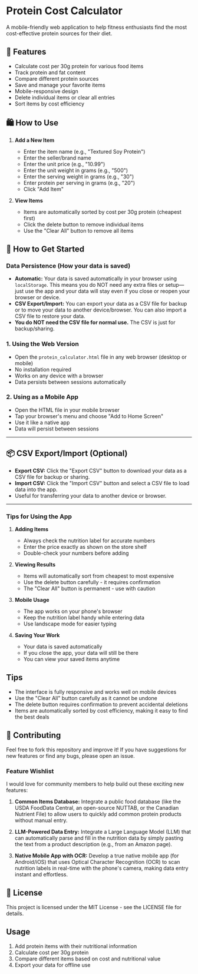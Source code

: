 # Protein Cost Calculator

A mobile-friendly web application to help fitness enthusiasts find the most cost-effective protein sources for their diet.

## 📱 Features

- Calculate cost per 30g protein for various food items
- Track protein and fat content
- Compare different protein sources
- Save and manage your favorite items
- Mobile-responsive design
- Delete individual items or clear all entries
- Sort items by cost efficiency

## 🛍️ How to Use

1. **Add a New Item**
   - Enter the item name (e.g., "Textured Soy Protein")
   - Enter the seller/brand name
   - Enter the unit price (e.g., "10.99")
   - Enter the unit weight in grams (e.g., "500")
   - Enter the serving weight in grams (e.g., "30")
   - Enter protein per serving in grams (e.g., "20")
   - Click "Add Item"

2. **View Items**
   - Items are automatically sorted by cost per 30g protein (cheapest first)
   - Click the delete button to remove individual items
   - Use the "Clear All" button to remove all items

## 📱 How to Get Started

### Data Persistence (How your data is saved)
- **Automatic:** Your data is saved automatically in your browser using `localStorage`. This means you do NOT need any extra files or setup—just use the app and your data will stay even if you close or reopen your browser or device.
- **CSV Export/Import:** You can export your data as a CSV file for backup or to move your data to another device/browser. You can also import a CSV file to restore your data.
- **You do NOT need the CSV file for normal use.** The CSV is just for backup/sharing.

### 1. Using the Web Version
- Open the `protein_calculator.html` file in any web browser (desktop or mobile)
- No installation required
- Works on any device with a browser
- Data persists between sessions automatically

### 2. Using as a Mobile App
- Open the HTML file in your mobile browser
- Tap your browser's menu and choose "Add to Home Screen"
- Use it like a native app
- Data will persist between sessions

---

## 📦 CSV Export/Import (Optional)
- **Export CSV:** Click the "Export CSV" button to download your data as a CSV file for backup or sharing.
- **Import CSV:** Click the "Import CSV" button and select a CSV file to load data into the app.
- Useful for transferring your data to another device or browser.

---

### Tips for Using the App

1. **Adding Items**
   - Always check the nutrition label for accurate numbers
   - Enter the price exactly as shown on the store shelf
   - Double-check your numbers before adding

2. **Viewing Results**
   - Items will automatically sort from cheapest to most expensive
   - Use the delete button carefully - it requires confirmation
   - The "Clear All" button is permanent - use with caution

3. **Mobile Usage**
   - The app works on your phone's browser
   - Keep the nutrition label handy while entering data
   - Use landscape mode for easier typing

4. **Saving Your Work**
   - Your data is saved automatically
   - If you close the app, your data will still be there
   - You can view your saved items anytime


##  Tips

- The interface is fully responsive and works well on mobile devices
- Use the "Clear All" button carefully as it cannot be undone
- The delete button requires confirmation to prevent accidental deletions
- Items are automatically sorted by cost efficiency, making it easy to find the best deals

## 🤝 Contributing

Feel free to fork this repository and improve it! If you have suggestions for new features or find any bugs, please open an issue.

### Feature Wishlist

I would love for community members to help build out these exciting new features:

1.  **Common Items Database:** Integrate a public food database (like the USDA FoodData Central, an open-source NUTTAB, or the Canadian Nutrient File) to allow users to quickly add common protein products without manual entry.

2.  **LLM-Powered Data Entry:** Integrate a Large Language Model (LLM) that can automatically parse and fill in the nutrition data by simply pasting the text from a product description (e.g., from an Amazon page).

3.  **Native Mobile App with OCR:** Develop a true native mobile app (for Android/iOS) that uses Optical Character Recognition (OCR) to scan nutrition labels in real-time with the phone's camera, making data entry instant and effortless.

## 📝 License

This project is licensed under the MIT License - see the LICENSE file for details.

## Usage

1. Add protein items with their nutritional information
2. Calculate cost per 30g protein
3. Compare different items based on cost and nutritional value
4. Export your data for offline use
